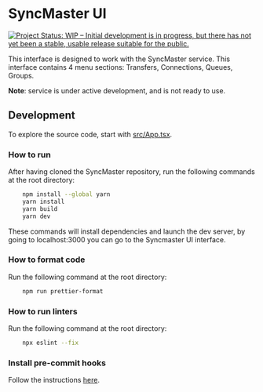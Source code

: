 # SyncMaster UI

[![Project Status: WIP – Initial development is in progress, but there has not yet been a stable, usable release suitable for the public.](https://www.repostatus.org/badges/latest/wip.svg)](https://www.repostatus.org/#wip)

This interface is designed to work with the SyncMaster service.
This interface contains 4 menu sections: Transfers, Connections, Queues, Groups.

**Note**: service is under active development, and is not ready to use.

## Development

To explore the source code, start with [src/App.tsx](https://github.com/MobileTeleSystems/syncmaster-ui/blob/develop/src/App.tsx).

### How to run

After having cloned the SyncMaster repository, run the following commands at the root directory:

```sh
    npm install --global yarn
    yarn install
    yarn build
    yarn dev
```

These commands will install dependencies and launch the dev server, by going to localhost:3000 you can go to the Syncmaster UI interface.

### How to format code

Run the following command at the root directory:

```sh
    npm run prettier-format
```

### How to run linters

Run the following command at the root directory:

```sh
    npx eslint --fix
```

### Install pre-commit hooks

Follow the instructions [here](https://prettier.io/docs/en/install).
